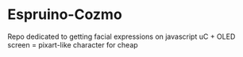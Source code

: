 # Espruino-Cozmo
Repo dedicated to getting facial expressions on javascript uC + OLED screen = pixart-like character for cheap
